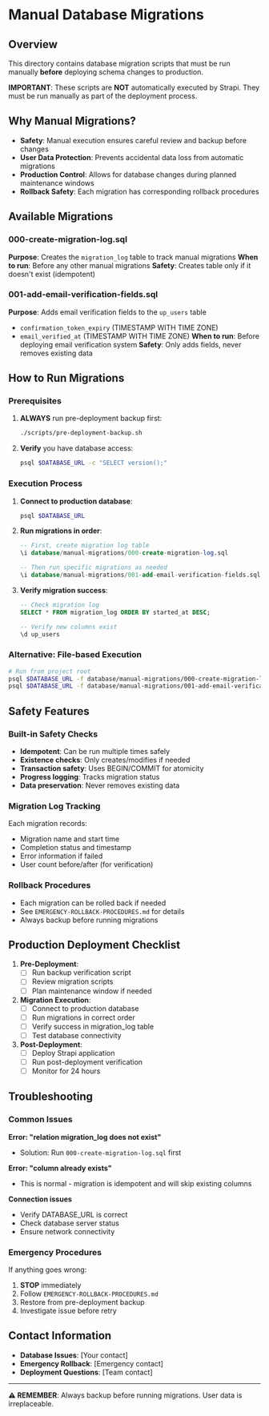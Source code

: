 # Manual Database Migrations

## Overview
This directory contains database migration scripts that must be run manually **before** deploying schema changes to production.

**IMPORTANT**: These scripts are **NOT** automatically executed by Strapi. They must be run manually as part of the deployment process.

## Why Manual Migrations?
- **Safety**: Manual execution ensures careful review and backup before changes
- **User Data Protection**: Prevents accidental data loss from automatic migrations  
- **Production Control**: Allows for database changes during planned maintenance windows
- **Rollback Safety**: Each migration has corresponding rollback procedures

## Available Migrations

### 000-create-migration-log.sql
**Purpose**: Creates the `migration_log` table to track manual migrations
**When to run**: Before any other manual migrations
**Safety**: Creates table only if it doesn't exist (idempotent)

### 001-add-email-verification-fields.sql  
**Purpose**: Adds email verification fields to the `up_users` table
- `confirmation_token_expiry` (TIMESTAMP WITH TIME ZONE)
- `email_verified_at` (TIMESTAMP WITH TIME ZONE)
**When to run**: Before deploying email verification system
**Safety**: Only adds fields, never removes existing data

## How to Run Migrations

### Prerequisites
1. **ALWAYS** run pre-deployment backup first:
   ```bash
   ./scripts/pre-deployment-backup.sh
   ```

2. **Verify** you have database access:
   ```bash
   psql $DATABASE_URL -c "SELECT version();"
   ```

### Execution Process
1. **Connect to production database**:
   ```bash
   psql $DATABASE_URL
   ```

2. **Run migrations in order**:
   ```sql
   -- First, create migration log table
   \i database/manual-migrations/000-create-migration-log.sql
   
   -- Then run specific migrations as needed
   \i database/manual-migrations/001-add-email-verification-fields.sql
   ```

3. **Verify migration success**:
   ```sql
   -- Check migration log
   SELECT * FROM migration_log ORDER BY started_at DESC;
   
   -- Verify new columns exist
   \d up_users
   ```

### Alternative: File-based Execution
```bash
# Run from project root
psql $DATABASE_URL -f database/manual-migrations/000-create-migration-log.sql
psql $DATABASE_URL -f database/manual-migrations/001-add-email-verification-fields.sql
```

## Safety Features

### Built-in Safety Checks
- **Idempotent**: Can be run multiple times safely
- **Existence checks**: Only creates/modifies if needed
- **Transaction safety**: Uses BEGIN/COMMIT for atomicity
- **Progress logging**: Tracks migration status
- **Data preservation**: Never removes existing data

### Migration Log Tracking
Each migration records:
- Migration name and start time
- Completion status and timestamp
- Error information if failed
- User count before/after (for verification)

### Rollback Procedures
- Each migration can be rolled back if needed
- See `EMERGENCY-ROLLBACK-PROCEDURES.md` for details
- Always backup before running migrations

## Production Deployment Checklist

1. **Pre-Deployment**:
   - [ ] Run backup verification script
   - [ ] Review migration scripts
   - [ ] Plan maintenance window if needed

2. **Migration Execution**:
   - [ ] Connect to production database
   - [ ] Run migrations in correct order
   - [ ] Verify success in migration_log table
   - [ ] Test database connectivity

3. **Post-Deployment**:
   - [ ] Deploy Strapi application
   - [ ] Run post-deployment verification
   - [ ] Monitor for 24 hours

## Troubleshooting

### Common Issues

**Error: "relation migration_log does not exist"**
- Solution: Run `000-create-migration-log.sql` first

**Error: "column already exists"**  
- This is normal - migration is idempotent and will skip existing columns

**Connection issues**
- Verify DATABASE_URL is correct
- Check database server status
- Ensure network connectivity

### Emergency Procedures
If anything goes wrong:
1. **STOP** immediately
2. Follow `EMERGENCY-ROLLBACK-PROCEDURES.md`
3. Restore from pre-deployment backup
4. Investigate issue before retry

## Contact Information
- **Database Issues**: [Your contact]
- **Emergency Rollback**: [Emergency contact]
- **Deployment Questions**: [Team contact]

---

**⚠️ REMEMBER**: Always backup before running migrations. User data is irreplaceable.